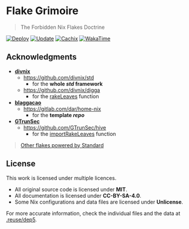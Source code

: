 # Flake Grimoire

> The Forbidden Nix Flakes Doctrine

[![Deploy](https://github.com/infinitivewitch/flakegrimoire/actions/workflows/deploy.yml/badge.svg?branch=main)](https://github.com/infinitivewitch/flakegrimoire/actions/workflows/deploy.yml)
[![Update](https://github.com/infinitivewitch/flakegrimoire/actions/workflows/update.yml/badge.svg?branch=main)](https://github.com/infinitivewitch/flakegrimoire/actions/workflows/update.yml)
[![Cachix](https://img.shields.io/badge/cachix-infinitivewitch-white.svg)](https://infinitivewitch.cachix.org)
[![WakaTime](https://wakatime.com/badge/github/infinitivewitch/flakegrimoire.svg)](https://wakatime.com/badge/github/infinitivewitch/flakegrimoire)

## Acknowledgments

- [**divnix**](https://github.com/divnix)
  - https://github.com/divnix/std
    - for the **whole _std_ framework**
  - https://github.com/divnix/digga
    - for the [rakeLeaves](https://github.com/divnix/digga/blob/0595ae70cdb5ccf1ab031199fe98551c4b378bd9/src/importers.nix#L61) function
- [**blaggacao**](https://github.com/blaggacao)
  - https://gitlab.com/dar/home-nix
    - for the **template _repo_**
- [**GTrunSec**](https://github.com/GTrunSec)
  - https://github.com/GTrunSec/hive
    - for the [importRakeLeaves](https://github.com/GTrunSec/hive/blob/982c77e473af1ac2086c4ba8304b577e801c5f7a/nix/common/lib.nix#L31) function

> [Other flakes powered by Standard](https://github.com/search?p=7&q=%22divnix%2Fstd%22+filename%3Aflake.nix&type=Code)

## License

This work is licensed under multiple licences.

- All original source code is licensed under **MIT**.
- All documentation is licensed under **CC-BY-SA-4.0**.
- Some Nix configurations and data files are licensed under **Unlicense**.

For more accurate information, check the individual files and the data at [.reuse/dep5](.reuse/dep5).
